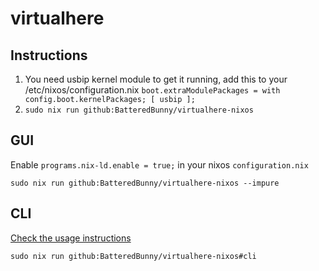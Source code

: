 # virtualhere

## Instructions
1. You need usbip kernel module to get it running, add this to your /etc/nixos/configuration.nix ``boot.extraModulePackages = with config.boot.kernelPackages; [ usbip ];``
2. ``sudo nix run github:BatteredBunny/virtualhere-nixos``

## GUI

Enable ``programs.nix-ld.enable = true;`` in your nixos `configuration.nix`
```
sudo nix run github:BatteredBunny/virtualhere-nixos --impure
```

## CLI

[Check the usage instructions](https://www.virtualhere.com/linux_console)
```
sudo nix run github:BatteredBunny/virtualhere-nixos#cli
```